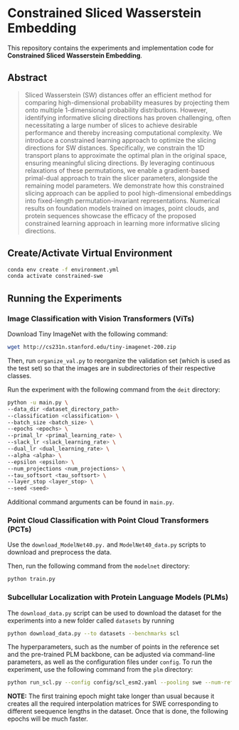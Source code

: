 # Constrained Sliced Wasserstein Embedding

This repository contains the experiments and implementation code for **Constrained Sliced Wasserstein Embedding**.

## Abstract

> Sliced Wasserstein (SW) distances offer an efficient method for comparing high-dimensional probability measures by projecting them onto multiple 1-dimensional probability distributions. However, identifying informative slicing directions has proven challenging, often necessitating a large number of slices to achieve desirable performance and thereby increasing computational complexity. We introduce a constrained learning approach to optimize the slicing directions for SW distances. Specifically, we constrain the 1D transport plans to approximate the optimal plan in the original space, ensuring meaningful slicing directions. By leveraging continuous relaxations of these permutations, we enable a gradient-based primal-dual approach to train the slicer parameters, alongside the remaining model parameters. We demonstrate how this constrained slicing approach can be applied to pool high-dimensional embeddings into fixed-length permutation-invariant representations. Numerical results on foundation models trained on images, point clouds, and protein sequences showcase the efficacy of the proposed constrained learning approach in learning more informative slicing directions.

## Create/Activate Virtual Environment
```bash
conda env create -f environment.yml
conda activate constrained-swe
```
   
## Running the Experiments


### Image Classification with Vision Transformers (ViTs)

Download Tiny ImageNet with the following command:

```bash
wget http://cs231n.stanford.edu/tiny-imagenet-200.zip
```

Then, run `organize_val.py` to reorganize the validation set (which is used as the test set) so that the images are in subdirectories of their respective classes. 

Run the experiment with the following command from the `deit` directory:

```bash
python -u main.py \
--data_dir <dataset_directory_path>
--classification <classification> \
--batch_size <batch_size> \
--epochs <epochs> \
--primal_lr <primal_learning_rate> \
--slack_lr <slack_learning_rate> \
--dual_lr <dual_learning_rate> \
--alpha <alpha> \
--epsilon <epsilon> \
--num_projections <num_projections> \
--tau_softsort <tau_softsort> \
--layer_stop <layer_stop> \
--seed <seed>
```

Additional command arguments can be found in `main.py`.

### Point Cloud Classification with Point Cloud Transformers (PCTs)

Use the `download_ModelNet40.py.` and `ModelNet40_data.py` scripts to download and preprocess the data. 

Then, run the following command from the `modelnet` directory:

```bash
python train.py
```


### Subcellular Localization with Protein Language Models (PLMs) 

The `download_data.py` script can be used to download the dataset for the experiments into a new folder called `datasets` by running

```bash
python download_data.py --to datasets --benchmarks scl
```

The hyperparameters, such as the number of points in the reference set and the pre-trained PLM backbone, can be adjusted via command-line parameters, as well as the configuration files under `config`. To run the experiment, use the following command from the `plm` directory: 

```bash
python run_scl.py --config config/scl_esm2.yaml --pooling swe --num-ref-points 100 --target-model-type esm2_t6_8M_UR50D
```

**NOTE:** The first training epoch might take longer than usual because it creates all the required interpolation matrices for SWE corresponding to different seequence lengths in the dataset. Once that is done, the following epochs will be much faster.
    


   